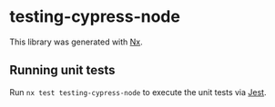 # testing-cypress-node

This library was generated with [Nx](https://nx.dev).

## Running unit tests

Run `nx test testing-cypress-node` to execute the unit tests via [Jest](https://jestjs.io).
